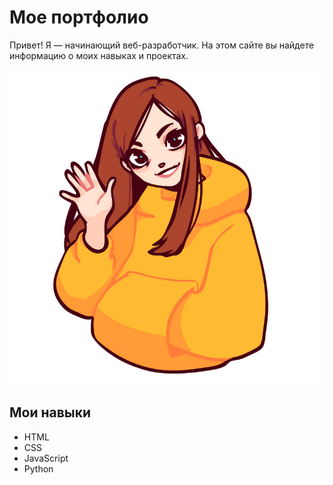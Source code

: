 # Мое портфолио

Привет! Я — начинающий веб-разработчик. На этом сайте вы найдете информацию о моих навыках и проектах.

![Мое фото](https://github.com/ninilis/img-for-task/blob/main/%D1%84%D0%BE%D1%82%D0%BE.jpg)

## Мои навыки
- HTML
- CSS
- JavaScript
- Python